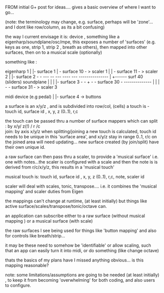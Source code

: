 FROM initial G+ post for ideas....
gives a basic overview of where I want to go...


(note: the terminology may change, e.g. surface, perhaps will be 'zone'... and I dont like row/column, as its a bit confusing) 

the way I current envisage it is:
device , something like a eigenharp/soundplane/osc/mpe, this exposes a number of 'surfaces' (e.g. keys as one, strip 1, strip 2 , breath as others), then mapped into other surfaces, then on to a musical scale (optionally)

something like :

eigenharp 1
|
|- surface 1
     | - surface 10   - >  scaler 1
     |
     | - surface 11   - >  scaler 2
|
|- surface 2 - - --- -- --- ---- --- ---------------
                                                   |
                                                   +------ surf 40 (sliders)
soundplane                                         |
|                                                  |
|- surface 3 - - + - - surface 30 - -------------- |
                 |
                 | - - surface 31 - > scaler 3

midi device (e.g pedal)
|
|- surface 4 -> buttons


a surface is an x/y/z , and is subdivided into row/col, (cells) 
a touch is - touch id, surface id , x, y, z (0..1), r,c 

the touch can be passed thru a number of surface mappers which can 
split : by x/y/ z(!) / r /c  
join: by axis x/y/z
when splitting/joining a new touch is calculated, touch id needs to be unique in this 'surface area', and x/y/z stay in range 0..1, r/c on the joined area will need updating... new surface created (by join/split) have their own unique id.

a raw surface can then pass thru a scaler, to provide a 'musical surface' i.e. one with notes...the scaler is configured with a scale and then the note is is derived from r/c/x/y/z, this results in a 'musical touch'

musical touch is:  touch id, surface id , x, y, z (0..1), r,c, note, scaler id

scaler will deal with scales, tonic, transpose.... i.e. it combines the 'musical mapping' and scaler duties from Eigen

the mappings can't change at runtime, (at least initially) but things like active surface/scales/transpose/tonic/octave can.

an application can subscribe either to a raw surface (without musical mapping ) or a musical surface (with scale) 

the raw surfaces I see being used for things like 'button mapping' and also for controls like breath/strip... 

it may be these need to somehow be 'identifiable' or allow scaling, such that an app can easily turn it into midi, or do something (like change octave) 

thats the basics of my plans
have I missed anything obvious... is this mapping reasonable?

note: 
some limitations/assumptions are going to be needed (at least initially) , to keep it from becoming 'overwhelming' for both coding, and also users to configure.

